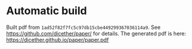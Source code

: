 # Automatic build
Built pdf from `1ad52f82f7fc5c97db15cbe449299367036114a9`. See https://github.com/dicether/paper/ for details.
The generated pdf is here: https://dicether.github.io/paper/paper.pdf
